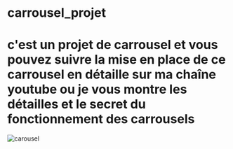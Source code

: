 # carrousel_projet

# c'est un projet de carrousel et vous pouvez suivre la mise en place de ce carrousel en détaille sur ma chaîne youtube ou je vous montre les détailles et le secret du fonctionnement des carrousels

![carousel](https://github.com/tech-codec/carousel_projet/assets/72146213/bdfde43a-15c5-43bb-9f22-bbf6f17ede46)
